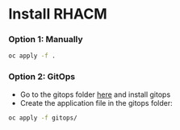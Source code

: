 # Install RHACM

### Option 1: Manually

```bash
oc apply -f .
```

### Option 2: GitOps

- Go to the gitops folder [here](../openshift-gitops) and install gitops
- Create the application file in the gitops folder:

```bash
oc apply -f gitops/
```

